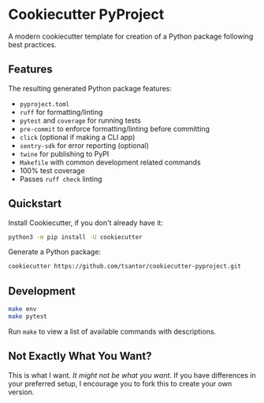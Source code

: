 # Cookiecutter PyProject

A modern cookiecutter template for creation of a Python package following best practices.

## Features
The resulting generated Python package features:

- `pyproject.toml`
- `ruff` for formatting/linting
- `pytest` and `coverage` for running tests
- `pre-commit` to enforce formatting/linting before committing
- `click` (optional if making a CLI app)
- `sentry-sdk` for error reporting (optional)
- `twine` for publishing to PyPI
- `Makefile` with common development related commands
- 100% test coverage
- Passes `ruff check` linting

## Quickstart

Install Cookiecutter, if you don't already have it:

```bash
python3 -m pip install -U cookiecutter
```

Generate a Python package:

```bash
cookiecutter https://github.com/tsantor/cookiecutter-pyproject.git
```

## Development

```bash
make env
make pytest
```

Run `make` to view a list of available commands with descriptions.


## Not Exactly What You Want?
This is what I want. _It might not be what you want_. If you have differences in your preferred setup, I encourage you to fork this to create your own version.
